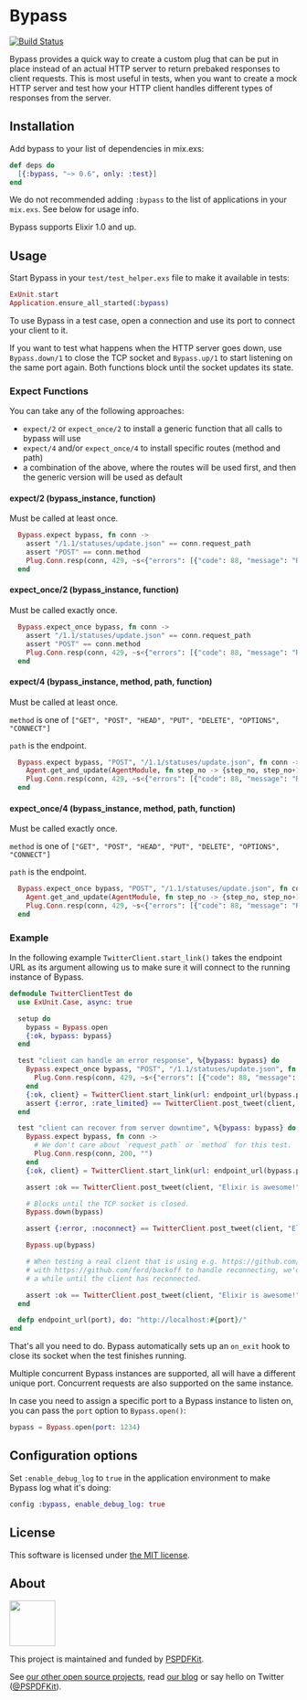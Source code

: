 # Bypass

[![Build Status](https://travis-ci.org/PSPDFKit-labs/bypass.svg?branch=master)](https://travis-ci.org/PSPDFKit-labs/bypass)

Bypass provides a quick way to create a custom plug that can be put in place instead of an actual
HTTP server to return prebaked responses to client requests. This is most useful in tests, when you
want to create a mock HTTP server and test how your HTTP client handles different types of
responses from the server.

## Installation

Add bypass to your list of dependencies in mix.exs:

```elixir
def deps do
  [{:bypass, "~> 0.6", only: :test}]
end
```

We do not recommended adding `:bypass` to the list of applications in your `mix.exs`. See below
for usage info.

Bypass supports Elixir 1.0 and up.


## Usage

Start Bypass in your `test/test_helper.exs` file to make it available in tests:

```elixir
ExUnit.start
Application.ensure_all_started(:bypass)
```

To use Bypass in a test case, open a connection and use its port to connect your client to it.

If you want to test what happens when the HTTP server goes down, use `Bypass.down/1` to close the
TCP socket and `Bypass.up/1` to start listening on the same port again. Both functions block until
the socket updates its state.

### Expect Functions

You can take any of the following approaches:
* `expect/2` or `expect_once/2` to install a generic function that all calls to bypass will use
* `expect/4` and/or `expect_once/4` to install specific routes (method and path)
* a combination of the above, where the routes will be used first, and then the generic version
  will be used as default

#### expect/2 (bypass_instance, function)

Must be called at least once.

```elixir
  Bypass.expect bypass, fn conn ->
    assert "/1.1/statuses/update.json" == conn.request_path
    assert "POST" == conn.method
    Plug.Conn.resp(conn, 429, ~s<{"errors": [{"code": 88, "message": "Rate limit exceeded"}]}>)
  end
```

#### expect_once/2 (bypass_instance, function)

Must be called exactly once.

```elixir
  Bypass.expect_once bypass, fn conn ->
    assert "/1.1/statuses/update.json" == conn.request_path
    assert "POST" == conn.method
    Plug.Conn.resp(conn, 429, ~s<{"errors": [{"code": 88, "message": "Rate limit exceeded"}]}>)
  end
```

#### expect/4 (bypass_instance, method, path, function)

Must be called at least once.

`method` is one of `["GET", "POST", "HEAD", "PUT", "DELETE", "OPTIONS", "CONNECT"]`

`path` is the endpoint.

```elixir
  Bypass.expect bypass, "POST", "/1.1/statuses/update.json", fn conn ->
    Agent.get_and_update(AgentModule, fn step_no -> {step_no, step_no+1} end)
    Plug.Conn.resp(conn, 429, ~s<{"errors": [{"code": 88, "message": "Rate limit exceeded"}]}>)
  end
```

#### expect_once/4 (bypass_instance, method, path, function)

Must be called exactly once.

`method` is one of `["GET", "POST", "HEAD", "PUT", "DELETE", "OPTIONS", "CONNECT"]`

`path` is the endpoint.

```elixir
  Bypass.expect_once bypass, "POST", "/1.1/statuses/update.json", fn conn ->
    Agent.get_and_update(AgentModule, fn step_no -> {step_no, step_no+1} end)
    Plug.Conn.resp(conn, 429, ~s<{"errors": [{"code": 88, "message": "Rate limit exceeded"}]}>)
  end
```

### Example

In the following example `TwitterClient.start_link()` takes the endpoint URL as its argument
allowing us to make sure it will connect to the running instance of Bypass.

```elixir
defmodule TwitterClientTest do
  use ExUnit.Case, async: true

  setup do
    bypass = Bypass.open
    {:ok, bypass: bypass}
  end

  test "client can handle an error response", %{bypass: bypass} do
    Bypass.expect_once bypass, "POST", "/1.1/statuses/update.json", fn conn ->
      Plug.Conn.resp(conn, 429, ~s<{"errors": [{"code": 88, "message": "Rate limit exceeded"}]}>)
    end
    {:ok, client} = TwitterClient.start_link(url: endpoint_url(bypass.port))
    assert {:error, :rate_limited} == TwitterClient.post_tweet(client, "Elixir is awesome!")
  end

  test "client can recover from server downtime", %{bypass: bypass} do
    Bypass.expect bypass, fn conn ->
      # We don't care about `request_path` or `method` for this test.
      Plug.Conn.resp(conn, 200, "")
    end
    {:ok, client} = TwitterClient.start_link(url: endpoint_url(bypass.port))

    assert :ok == TwitterClient.post_tweet(client, "Elixir is awesome!")

    # Blocks until the TCP socket is closed.
    Bypass.down(bypass)

    assert {:error, :noconnect} == TwitterClient.post_tweet(client, "Elixir is awesome!")

    Bypass.up(bypass)

    # When testing a real client that is using e.g. https://github.com/fishcakez/connection
    # with https://github.com/ferd/backoff to handle reconnecting, we'd have to loop for
    # a while until the client has reconnected.

    assert :ok == TwitterClient.post_tweet(client, "Elixir is awesome!")
  end

  defp endpoint_url(port), do: "http://localhost:#{port}/"
end
```

That's all you need to do. Bypass automatically sets up an `on_exit` hook to close its socket when
the test finishes running.

Multiple concurrent Bypass instances are supported, all will have a different unique port.  Concurrent
requests are also supported on the same instance.

In case you need to assign a specific port to a Bypass instance to listen on, you can pass the
`port` option to `Bypass.open()`:

```elixir
bypass = Bypass.open(port: 1234)
```

## Configuration options

Set `:enable_debug_log` to `true` in the application environment to make Bypass log what it's doing:

```elixir
config :bypass, enable_debug_log: true
```

## License

This software is licensed under [the MIT license](LICENSE).

## About

<a href="https://pspdfkit.com/">
  <img src="https://avatars2.githubusercontent.com/u/1527679?v=3&s=200" height="80" />
</a>

This project is maintained and funded by [PSPDFKit](https://pspdfkit.com/).

See [our other open source projects](https://github.com/PSPDFKit-labs), read [our blog](https://pspdfkit.com/blog/) or say hello on Twitter ([@PSPDFKit](https://twitter.com/pspdfkit)).
